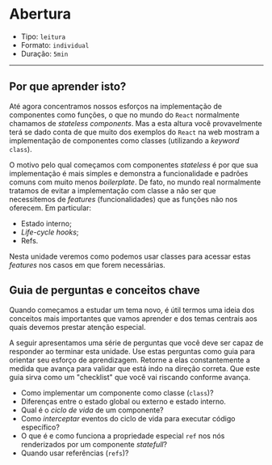 # Abertura

* Tipo: `leitura`
* Formato: `individual`
* Duração: `5min`

***

## Por que aprender isto?

Até agora concentramos nossos esforços na implementação de componentes como funções, o que no mundo do `React` normalmente chamamos de _stateless components_. Mas a esta altura você provavelmente terá se dado conta de que muito dos exemplos do `React` na web mostram a implementação de componentes como classes (utilizando a _keyword_ `class`).

O motivo pelo qual começamos com componentes _stateless_ é por que sua implementação é mais simples e demonstra a funcionalidade e padrões comuns com muito menos _boilerplate_. De fato, no mundo real normalmente tratamos de evitar a implementação com classe a não ser que necessitemos de _features_ (funcionalidades) que as funções não nos oferecem. Em particular:

* Estado interno;
* _Life-cycle hooks_;
* Refs.

Nesta unidade veremos como podemos usar classes para acessar estas _features_ nos casos em que forem necessárias.

## Guia de perguntas e conceitos chave

Quando começamos a estudar um tema novo, é útil termos uma ideia dos conceitos mais importantes que vamos aprender e dos temas centrais aos quais devemos prestar atenção especial.

A seguir apresentamos uma série de perguntas que você deve ser capaz de responder ao terminar esta unidade. Use estas perguntas como guia para orientar seu esforço de aprendizagem. Retorne a elas constantemente a medida que avança para validar que está indo na direção correta. Que este guia sirva como um "checklist" que você vai riscando conforme avança.

* Como implementar um componente como classe (`class`)?
* Diferenças entre o estado global ou externo e estado interno.
* Qual é o _ciclo de vida_ de um componente?
* Como _interceptar_ eventos do ciclo de vida para executar código específico?
* O que é e como funciona a propriedade especial `ref` nos nós renderizados por um componente _statefull_?
* Quando usar referências (`refs`)?